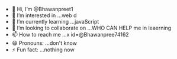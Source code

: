 - 👋 Hi, I’m @Bhawanpreet1
- 👀 I’m interested in ...web d
- 🌱 I’m currently learning ...javaScript
- 💞️ I’m looking to collaborate on ...WHO CAN HELP me in leaerning
- 📫 How to reach me ...x id=@Bhawanpree74162
- 😄 Pronouns: ...don't know
- ⚡ Fun fact: ...nothing now

<!---
Bhawanpreet1/Bhawanpreet1 is a ✨ special ✨ repository because its `README.md` (this file) appears on your GitHub profile.
You can click the Preview link to take a look at your changes.
--->
